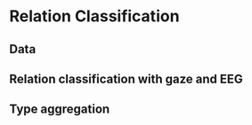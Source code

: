 # Relation Classification

## Data

## Relation classification with gaze and EEG

## Type aggregation
